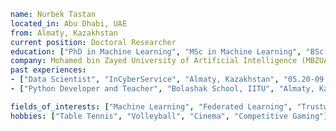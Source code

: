 ```yaml
name: Nurbek Tastan 
located_in: Abu Dhabi, UAE 
from: Almaty, Kazakhstan
current position: Doctoral Researcher 
education: ["PhD in Machine Learning", "MSc in Machine Learning", "BSc in Systems of Information Security"] 
company: Mohamed bin Zayed University of Artificial Intelligence (MBZUAI)
past experiences: 
- ["Data Scientist", "InCyberService", "Almaty, Kazakhstan", "05.20-09.21"]
- ["Python Developer and Teacher", "Bolashak School, IITU", "Almaty, Kazakhstan", "01.18-03.19"]

fields_of_interests: ["Machine Learning", "Federated Learning", "Trustworthy Machine Learning"]
hobbies: ["Table Tennis", "Volleyball", "Cinema", "Competitive Gaming"] 
```

<!--
Visitor Count: <br>
<img src="https://profile-counter.glitch.me/tnurbek/count.svg" />
-->

<!--
**tnurbek/tnurbek** is a ✨ _special_ ✨ repository because its `README.md` (this file) appears on your GitHub profile.

Here are some ideas to get you started:

- 🔭 I’m currently working on ...
- 🌱 I’m currently learning ...
- 👯 I’m looking to collaborate on ...
- 🤔 I’m looking for help with ...
- 💬 Ask me about ...
- 📫 How to reach me: ...
- 😄 Pronouns: ...
- ⚡ Fun fact: ...
-->
